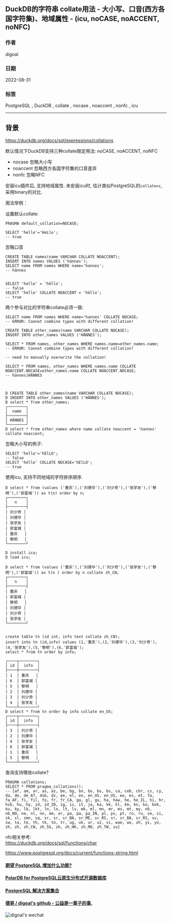 ## DuckDB的字符串 collate用法 - 大小写、口音(西方各国字符集)、地域属性 - (icu, noCASE, noACCENT, noNFC)        
        
### 作者        
digoal        
        
### 日期        
2022-08-31        
        
### 标签        
PostgreSQL , DuckDB , collate , nocase , noaccent , nonfc , icu         
        
----        
        
## 背景   
https://duckdb.org/docs/sql/expressions/collations  
  
默认情况下DuckDB支持三种collate限定用法: noCASE, noACCENT, noNFC  
- nocase 忽略大小写  
- noaccent 忽略西方各国字符集的口音差异  
- nonfc 忽略NFC  
  
安装icu插件后, 支持地域属性. 未安装icu时, 估计类似PostgreSQL的`collate=c`, 采用binary的对比.   
  
用法举例：  
  
设置默认collate:  
  
```  
PRAGMA default_collation=NOCASE;  
  
SELECT 'hello'='HeLlo';  
-- true  
```  
  
忽略口音  
  
```  
CREATE TABLE names(name VARCHAR COLLATE NOACCENT);  
INSERT INTO names VALUES ('hännes');  
SELECT name FROM names WHERE name='hannes';  
-- hännes  
  
  
SELECT 'hello' = 'hëllo';  
-- false  
SELECT 'hello' COLLATE NOACCENT = 'hëllo';  
-- true  
```  
  
两个参与对比的字符串collate必须一致:  
  
```  
SELECT name FROM names WHERE name='hannes' COLLATE NOCASE;  
-- ERROR: Cannot combine types with different collation!  
  
CREATE TABLE other_names(name VARCHAR COLLATE NOCASE);  
INSERT INTO other_names VALUES ('HÄNNES');  
  
SELECT * FROM names, other_names WHERE names.name=other_names.name;  
-- ERROR: Cannot combine types with different collation!  
  
-- need to manually overwrite the collation!  
  
SELECT * FROM names, other_names WHERE names.name COLLATE NOACCENT.NOCASE=other_names.name COLLATE NOACCENT.NOCASE;  
-- hännes|HÄNNES  
  
  
  
D CREATE TABLE other_names(name VARCHAR COLLATE NOCASE);  
D INSERT INTO other_names VALUES ('HÄNNES');  
D select * from other_names;  
┌────────┐  
│  name  │  
├────────┤  
│ HÄNNES │  
└────────┘  
D select * from other_names where name collate noaccent = 'hannes' collate noaccent;  
```  
  
忽略大小写的例子:  
  
```  
SELECT 'hello'='hElLO';  
-- false  
SELECT 'hello' COLLATE NOCASE='hElLO';  
-- true  
```  
  
  
使用icu, 支持不同地域的字符排序顺序.     
  
  
```  
D select * from (values ('重庆'),('刘德华'),('刘少奇'),('张学友'),('黎明'),('郭富城')) as t(n) order by n;  
┌────────┐  
│   n    │  
├────────┤  
│ 刘少奇 │  
│ 刘德华 │  
│ 张学友 │  
│ 郭富城 │  
│ 重庆   │  
│ 黎明   │  
└────────┘  
  
D install icu;  
D load icu;  
  
D select * from (values ('重庆'),('刘德华'),('刘少奇'),('张学友'),('黎明'),('郭富城')) as t(n ) order by n collate zh_CN;  
┌────────┐  
│   n    │  
├────────┤  
│ 重庆   │  
│ 郭富城 │  
│ 黎明   │  
│ 刘德华 │  
│ 刘少奇 │  
│ 张学友 │  
└────────┘  
  
  
create table tn (id int, info text collate zh_CN);  
insert into tn (id,info) values (1,'重庆'),(2,'刘德华'),(3,'刘少奇'),(4,'张学友'),(5,'黎明'),(6,'郭富城');  
select * from tn order by info;  
  
┌────┬────────┐  
│ id │  info  │  
├────┼────────┤  
│ 1  │ 重庆   │  
│ 6  │ 郭富城 │  
│ 5  │ 黎明   │  
│ 2  │ 刘德华 │  
│ 3  │ 刘少奇 │  
│ 4  │ 张学友 │  
└────┴────────┘  
D select * from tn order by info collate en_US;  
┌────┬────────┐  
│ id │  info  │  
├────┼────────┤  
│ 3  │ 刘少奇 │  
│ 2  │ 刘德华 │  
│ 4  │ 张学友 │  
│ 6  │ 郭富城 │  
│ 1  │ 重庆   │  
│ 5  │ 黎明   │  
└────┴────────┘  
```  
  
查询支持哪些collate?   
  
```  
PRAGMA collations;  
SELECT * FROM pragma_collations();  
-- [af, am, ar, as, az, be, bg, bn, bo, bs, bs, ca, ceb, chr, cs, cy, da, de, de_AT, dsb, dz, ee, el, en, en_US, en_US, eo, es, et, fa, fa_AF, fi, fil, fo, fr, fr_CA, ga, gl, gu, ha, haw, he, he_IL, hi, hr, hsb, hu, hy, id, id_ID, ig, is, it, ja, ka, kk, kl, km, kn, ko, kok, ku, ky, lb, lkt, ln, lo, lt, lv, mk, ml, mn, mr, ms, mt, my, nb, nb_NO, ne, nl, nn, om, or, pa, pa, pa_IN, pl, ps, pt, ro, ru, se, si, sk, sl, smn, sq, sr, sr, sr_BA, sr_ME, sr_RS, sr, sr_BA, sr_RS, sv, sw, ta, te, th, tk, to, tr, ug, uk, ur, uz, vi, wae, wo, xh, yi, yo, zh, zh, zh_CN, zh_SG, zh, zh_HK, zh_MO, zh_TW, zu]  
```  
  
nfc相关参考:  
https://duckdb.org/docs/sql/functions/char  
  
https://www.postgresql.org/docs/current/functions-string.html  
  
  
  
#### [期望 PostgreSQL 增加什么功能?](https://github.com/digoal/blog/issues/76 "269ac3d1c492e938c0191101c7238216")
  
  
#### [PolarDB for PostgreSQL云原生分布式开源数据库](https://github.com/ApsaraDB/PolarDB-for-PostgreSQL "57258f76c37864c6e6d23383d05714ea")
  
  
#### [PostgreSQL 解决方案集合](https://yq.aliyun.com/topic/118 "40cff096e9ed7122c512b35d8561d9c8")
  
  
#### [德哥 / digoal's github - 公益是一辈子的事.](https://github.com/digoal/blog/blob/master/README.md "22709685feb7cab07d30f30387f0a9ae")
  
  
![digoal's wechat](../pic/digoal_weixin.jpg "f7ad92eeba24523fd47a6e1a0e691b59")
  
